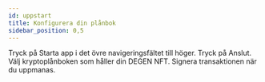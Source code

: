 ```yaml
---
id: uppstart
title: Konfigurera din plånbok
sidebar_position: 0,5
---
```


Tryck på Starta app i det övre navigeringsfältet till höger. Tryck på Anslut. Välj kryptoplånboken som håller din DEGEN NFT. Signera transaktionen när du uppmanas. 
